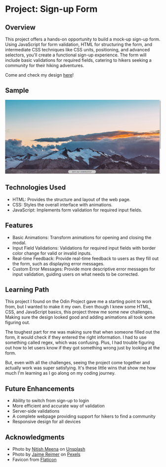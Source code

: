 # Project: Sign-up Form

## Overview

This project offers a hands-on opportunity to build a mock-up sign-up form. Using JavaScript for form validation, HTML for structuring the form, and intermediate CSS techniques like CSS units, positioning, and advanced selectors, you'll create a functional sign-up experience. The form will include basic validations for required fields, catering to hikers seeking a community for their hiking adventures.

Come and check my design [here](https://krig6.github.io/odin-sign-up-form/)!

## Sample

![Sample](./image/sign-up-sample.png)

## Technologies Used

- HTML: Provides the structure and layout of the web page.
- CSS: Styles the overall interface with animations.
- JavaScript: Implements form validation for required input fields.

## Features

- Basic Animations: Transform animations for opening and closing the modal.
- Input Field Validations: Validations for required input fields with border color change for valid or invalid inputs.
- Real-time Feedback: Provide real-time feedback to users as they fill out the form, such as displaying error messages.
- Custom Error Messages: Provide more descriptive error messages for input validation, guiding users on what needs to be corrected.

## Learning Path

This project I found on the Odin Project gave me a starting point to work from, but I wanted to make it my own. Even though I knew some HTML, CSS, and JavaScript basics, this project threw me some new challenges. Making sure the design looked good and adding animations all took some figuring out.

The toughest part for me was making sure that when someone filled out the form, it would check if they entered the right information. I had to use something called regex, which was confusing. Plus, I had trouble figuring out how to let users know if they got something wrong just by looking at the form.

But, even with all the challenges, seeing the project come together and actually work was super satisfying. It's these little wins that show me how much I'm learning as I go along on my coding journey.

## Future Enhancements

- Ability to switch from sign-up to login
- More efficient and accurate way of validation
- Server-side validations
- A complete webpage providing support for hikers to find a community
- Responsive design for all devices

## Acknowledgments

- Photo by [Nitish Meena](https://unsplash.com/@nitishm) on [Unsplash](https://unsplash.com/)<br>
- Photo by [Jaime Reimer](https://www.pexels.com/@jaime-reimer-1376930/) on [Pexels](https://www.pexels.com/)<br>
- Favicon from [Flaticon](https://www.flaticon.com/)
